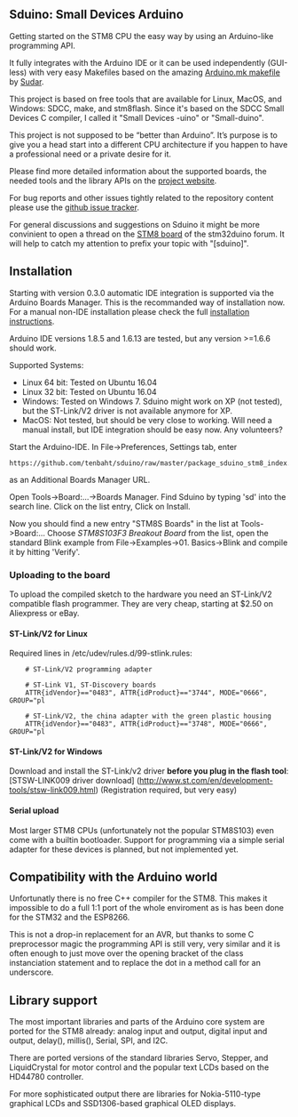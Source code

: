 ## Sduino: Small Devices Arduino

Getting started on the STM8 CPU the easy way by using an Arduino-like
programming API.

It fully integrates with the Arduino IDE or it can be used
independently (GUI-less) with very easy Makefiles based on the amazing
[Arduino.mk makefile](https://github.com/sudar/Arduino-Makefile) by
[Sudar](http://sudarmuthu.com>).

This project is based on free tools that are available for Linux, MacOS, and
Windows: SDCC, make, and stm8flash. Since it's based on the SDCC Small
Devices C compiler, I called it "Small Devices -uino" or "Small-duino".

This project is not supposed to be “better than Arduino”. It’s purpose
is to give you a head start into a different CPU architecture if you happen
to have a professional need or a private desire for it.

Please find more detailed information about the supported boards, the needed
tools and the library APIs on the
[project website](https://tenbaht.github.io/sduino/).

For bug reports and other issues tightly related to the repository content
please use the
[github issue tracker](https://github.com/tenbaht/sduino/issues).

For general discussions and suggestions on Sduino it might be more
convinient to open a thread on the
[STM8 board](http://stm32duino.com/viewforum.php?f=52) of the stm32duino
forum. It will help to catch my attention to prefix your topic with
"[sduino]".


## Installation

Starting with version 0.3.0 automatic IDE integration is supported via the
Arduino Boards Manager. This is the recommanded way of installation now. For
a manual non-IDE installation please check the full [installation
instructions](https://tenbaht.github.io/sduino/install/).

Arduino IDE versions 1.8.5 and 1.6.13 are tested, but any version >=1.6.6
should work.

Supported Systems:

* Linux 64 bit: Tested on Ubuntu 16.04
* Linux 32 bit: Tested on Ubuntu 16.04
* Windows: Tested on Windows 7. Sduino might work on XP (not tested), but
  the ST-Link/V2 driver is not available anymore for XP.
* MacOS: Not tested, but should be very close to working. Will need a manual
  install, but IDE integration should be easy now. Any volunteers?

Start the Arduino-IDE. In File->Preferences, Settings tab, enter

	https://github.com/tenbaht/sduino/raw/master/package_sduino_stm8_index.json

as an Additional Boards Manager URL.

Open Tools->Board:...->Boards Manager. Find Sduino by typing 'sd' into
the search line. Click on the list entry, Click on Install.

Now you should find a new entry "STM8S Boards" in the list at
Tools->Board:... Choose *STM8S103F3 Breakout Board* from the list, open the
standard Blink example from File->Examples->01. Basics->Blink and compile it
by hitting 'Verify'.



### Uploading to the board

To upload the compiled sketch to the hardware you need an ST-Link/V2
compatible flash programmer. They are very cheap, starting at $2.50 on
Aliexpress or eBay.

#### ST-Link/V2 for Linux

Required lines in /etc/udev/rules.d/99-stlink.rules:

        # ST-Link/V2 programming adapter

        # ST-Link V1, ST-Discovery boards
        ATTR{idVendor}=="0483", ATTR{idProduct}=="3744", MODE="0666", GROUP="pl

        # ST-Link/V2, the china adapter with the green plastic housing
        ATTR{idVendor}=="0483", ATTR{idProduct}=="3748", MODE="0666", GROUP="pl



#### ST-Link/V2 for Windows

Download and install the ST-Link/v2 driver **before you plug in the flash
tool**: [STSW-LINK009 driver download]
(http://www.st.com/en/development-tools/stsw-link009.html) (Registration
required, but very easy)


#### Serial upload

Most larger STM8 CPUs (unfortunately not the popular STM8S103) even come
with a builtin bootloader. Support for programming via a simple serial
adapter for these devices is planned, but not implemented yet.



## Compatibility with the Arduino world

Unfortunatly there is no free C++ compiler for the STM8. This makes it
impossible to do a full 1:1 port of the whole enviroment as is has been done
for the STM32 and the ESP8266.

This is not a drop-in replacement for an AVR, but thanks to some C
preprocessor magic the programming API is still very, very similar and it is
often enough to just move over the opening bracket of the class
instanciation statement and to replace the dot in a method call for an
underscore.



## Library support

The most important libraries and parts of the Arduino core system are
ported for the STM8 already: analog input and output, digital input and
output, delay(), millis(), Serial, SPI, and I2C.

There are ported versions of the standard libraries Servo, Stepper, and
LiquidCrystal for motor control and the popular text LCDs based on the
HD44780 controller.

For more sophisticated output there are libraries for Nokia-5110-type
graphical LCDs and SSD1306-based graphical OLED displays.
